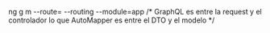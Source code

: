 ng g m <moduleName> --route=<moduleName> --routing --module=app
/* 
  GraphQL es entre la request y el controlador 
  lo que
  AutoMapper es entre el DTO y el modelo
*/